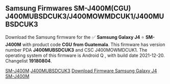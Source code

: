 <h2>Samsung Firmwares SM-J400M(CGU) J400MUBSDCUK3/J400MOWMDCUK1/J400MUBSDCUK3</h2>
Download the Samsung firmware for the ✅ <strong>Samsung Galaxy J4 </strong> ⭐ <strong>SM-J400M</strong> with product code <strong>CGU</strong> <strong> from Guatemala</strong>. This firmware has version number PDA <strong>J400MUBSDCUK3</strong> and CSC J400MOWMDCUK1. The operating system of this firmware is Android Q , with build date 2021-12-20. Changelist <strong>19180804</strong>.

[SM-J400M](https://samfirm.shop/samsung/model/SM-J400M)
[J400MUBSDCUK3](https://samfirm.shop/samsung/pda/J400MUBSDCUK3)
[Download Firmware Samsung Galaxy J4 SM-J400M](https://samfirm.shop/samsung/firmware/484033)
